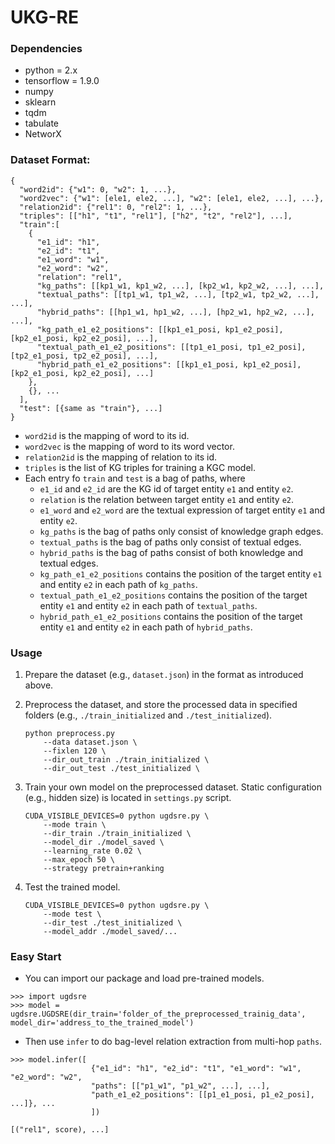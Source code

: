 # UKG-RE
### Dependencies
- python = 2.x
- tensorflow = 1.9.0
- numpy
- sklearn
- tqdm
- tabulate
- NetworX

### Dataset Format:
~~~~
{
  "word2id": {"w1": 0, "w2": 1, ...},
  "word2vec": {"w1": [ele1, ele2, ...], "w2": [ele1, ele2, ...], ...},
  "relation2id": {"rel1": 0, "rel2": 1, ...},
  "triples": [["h1", "t1", "rel1"], ["h2", "t2", "rel2"], ...],
  "train":[
    {
      "e1_id": "h1",
      "e2_id": "t1",
      "e1_word": "w1",
      "e2_word": "w2",
      "relation": "rel1",
      "kg_paths": [[kp1_w1, kp1_w2, ...], [kp2_w1, kp2_w2, ...], ...],
      "textual_paths": [[tp1_w1, tp1_w2, ...], [tp2_w1, tp2_w2, ...], ...],
      "hybrid_paths": [[hp1_w1, hp1_w2, ...], [hp2_w1, hp2_w2, ...], ...],
      "kg_path_e1_e2_positions": [[kp1_e1_posi, kp1_e2_posi], [kp2_e1_posi, kp2_e2_posi], ...],
      "textual_path_e1_e2_positions": [[tp1_e1_posi, tp1_e2_posi], [tp2_e1_posi, tp2_e2_posi], ...],
      "hybrid_path_e1_e2_positions": [[kp1_e1_posi, kp1_e2_posi], [kp2_e1_posi, kp2_e2_posi], ...]
    },
    {}, ...
  ],
  "test": [{same as "train"}, ...]
}
~~~~
   - `word2id` is the mapping of word to its id.
   - `word2vec` is the mapping of word to its word vector.
   - `relation2id` is the mapping of relation to its id.
   - `triples` is the list of KG triples for training a KGC model.
   - Each entry fo `train` and `test` is a bag of paths, where
      - `e1_id` and `e2_id` are the KG id of target entity `e1` and entity `e2`.
      - `relation` is the relation between target entity `e1` and entity `e2`.
      - `e1_word` and `e2_word` are the textual expression of target entity `e1` and entity `e2`.
      - `kg_paths` is the bag of paths only consist of knowledge graph edges.
      - `textual_paths` is the bag of paths only consist of textual edges.
      - `hybrid_paths` is the bag of paths consist of both knowledge and textual edges.
      - `kg_path_e1_e2_positions` contains the position of the target entity `e1` and entity `e2` in each path of `kg_paths`.
      - `textual_path_e1_e2_positions` contains the position of the target entity `e1` and entity `e2` in each path of `textual_paths`.
      - `hybrid_path_e1_e2_positions` contains the position of the target entity `e1` and entity `e2` in each path of `hybrid_paths`.

### Usage
1. Prepare the dataset (e.g., `dataset.json`) in the format as introduced above.
2. Preprocess the dataset, and store the processed data in specified folders (e.g., `./train_initialized` and `./test_initialized`).

    ~~~~
    python preprocess.py 
        --data dataset.json \
        --fixlen 120 \
        --dir_out_train ./train_initialized \
        --dir_out_test ./test_initialized \
    ~~~~
3. Train your own model on the preprocessed dataset. Static configuration (e.g., hidden size) is located in `settings.py` script.
    ~~~~
    CUDA_VISIBLE_DEVICES=0 python ugdsre.py \
        --mode train \
        --dir_train ./train_initialized \
        --model_dir ./model_saved \
        --learning_rate 0.02 \
        --max_epoch 50 \
        --strategy pretrain+ranking 
    ~~~~
5. Test the trained model.
    ~~~~
    CUDA_VISIBLE_DEVICES=0 python ugdsre.py \
        --mode test \
        --dir_test ./test_initialized \
        --model_addr ./model_saved/... 
    ~~~~
    

### Easy Start
- You can import our package and load pre-trained models.
~~~~
>>> import ugdsre
>>> model = ugdsre.UGDSRE(dir_train='folder_of_the_preprocessed_trainig_data', model_dir='address_to_the_trained_model')
~~~~
- Then use `infer` to do bag-level relation extraction from multi-hop `paths`.
~~~~
>>> model.infer([
                  {"e1_id": "h1", "e2_id": "t1", "e1_word": "w1", "e2_word": "w2", 
                  "paths": [["p1_w1", "p1_w2", ...], ...], 
                  "path_e1_e2_positions": [[p1_e1_posi, p1_e2_posi], ...]}, ...
                  ])

[("rel1", score), ...]
~~~~
